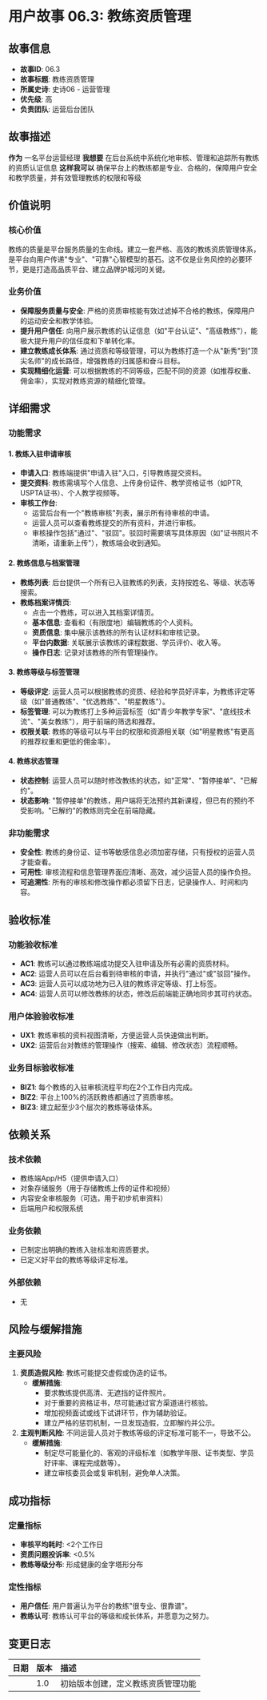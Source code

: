 # 用户故事 06.3: 教练资质管理

## 故事信息
- **故事ID**: 06.3
- **故事标题**: 教练资质管理
- **所属史诗**: 史诗06 - 运营管理
- **优先级**: 高
- **负责团队**: 运营后台团队

## 故事描述

**作为** 一名平台运营经理
**我想要** 在后台系统中系统化地审核、管理和追踪所有教练的资质认证信息
**这样我可以** 确保平台上的教练都是专业、合格的，保障用户安全和教学质量，并有效管理教练的权限和等级

## 价值说明

### 核心价值
教练的质量是平台服务质量的生命线。建立一套严格、高效的教练资质管理体系，是平台向用户传递"专业"、"可靠"心智模型的基石。这不仅是业务风控的必要环节，更是打造高品质平台、建立品牌护城河的关键。

### 业务价值
- **保障服务质量与安全**: 严格的资质审核能有效过滤掉不合格的教练，保障用户的运动安全和教学体验。
- **提升用户信任**: 向用户展示教练的认证信息（如"平台认证"、"高级教练"），能极大提升用户的信任度和下单转化率。
- **建立教练成长体系**: 通过资质和等级管理，可以为教练打造一个从"新秀"到"顶尖名师"的成长路径，增强教练的归属感和奋斗目标。
- **实现精细化运营**: 可以根据教练的不同等级，匹配不同的资源（如推荐权重、佣金率），实现对教练资源的精细化管理。

## 详细需求

### 功能需求

#### 1. 教练入驻申请审核
- **申请入口**: 教练端提供"申请入驻"入口，引导教练提交资料。
- **提交资料**: 教练需填写个人信息、上传身份证件、教学资格证书（如PTR, USPTA证书）、个人教学视频等。
- **审核工作台**:
    - 运营后台有一个"教练审核"列表，展示所有待审核的申请。
    - 运营人员可以查看教练提交的所有资料，并进行审核。
    - 审核操作包括"通过"、"驳回"。驳回时需要填写具体原因（如"证书照片不清晰，请重新上传"），教练端会收到通知。

#### 2. 教练信息与档案管理
- **教练列表**: 后台提供一个所有已入驻教练的列表，支持按姓名、等级、状态等搜索。
- **教练档案详情页**:
    - 点击一个教练，可以进入其档案详情页。
    - **基本信息**: 查看和（有限度地）编辑教练的个人资料。
    - **资质信息**: 集中展示该教练的所有认证材料和审核记录。
    - **平台内数据**: 关联展示该教练的课程数据、学员评价、收入等。
    - **操作日志**: 记录对该教练的所有管理操作。

#### 3. 教练等级与标签管理
- **等级评定**: 运营人员可以根据教练的资质、经验和学员好评率，为教练评定等级（如"普通教练"、"优选教练"、"明星教练"）。
- **标签管理**: 可以为教练打上多种运营标签（如"青少年教学专家"、"底线技术流"、"美女教练"），用于前端的筛选和推荐。
- **权限关联**: 教练的等级可以与平台的权限和资源相关联（如"明星教练"有更高的推荐权重和更低的佣金率）。

#### 4. 教练状态管理
- **状态控制**: 运营人员可以随时修改教练的状态，如"正常"、"暂停接单"、"已解约"。
- **状态影响**: "暂停接单"的教练，用户端将无法预约其新课程，但已有的预约不受影响。"已解约"的教练则完全在前端隐藏。

### 非功能需求
- **安全性**: 教练的身份证、证书等敏感信息必须加密存储，只有授权的运营人员才能查看。
- **可用性**: 审核流程和信息管理界面应清晰、高效，减少运营人员的操作负担。
- **可追溯性**: 所有的审核和修改操作都必须留下日志，记录操作人、时间和内容。

## 验收标准

### 功能验收标准
- **AC1**: 教练可以通过教练端成功提交入驻申请及所有必需的资质材料。
- **AC2**: 运营人员可以在后台看到待审核的申请，并执行"通过"或"驳回"操作。
- **AC3**: 运营人员可以成功地为已入驻的教练评定等级、打上标签。
- **AC4**: 运营人员可以修改教练的状态，修改后前端能正确地同步其可约状态。

### 用户体验验收标准
- **UX1**: 教练审核的资料视图清晰，方便运营人员快速做出判断。
- **UX2**: 运营后台对教练的管理操作（搜索、编辑、修改状态）流程顺畅。

### 业务目标验收标准
- **BIZ1**: 每个教练的入驻审核流程平均在2个工作日内完成。
- **BIZ2**: 平台上100%的活跃教练都通过了资质审核。
- **BIZ3**: 建立起至少3个层次的教练等级体系。

## 依赖关系

### 技术依赖
-   教练端App/H5（提供申请入口）
-   对象存储服务（用于存储教练上传的证件和视频）
-   内容安全审核服务（可选，用于初步机审资料）
-   后端用户和权限系统

### 业务依赖
-   已制定出明确的教练入驻标准和资质要求。
-   已定义好平台的教练等级评定标准。

### 外部依赖
-   无

## 风险与缓解措施

### 主要风险
1.  **资质造假风险**: 教练可能提交虚假或伪造的证书。
    -   **缓解措施**:
        *   要求教练提供高清、无遮挡的证件照片。
        *   对于重要的资格证书，尽可能通过官方渠道进行核验。
        *   增加视频面试或线下试讲环节，作为辅助验证。
        *   建立严格的惩罚机制，一旦发现造假，立即解约并公示。
2.  **主观判断风险**: 不同运营人员对于教练等级的评定标准可能不一，导致不公。
    -   **缓解措施**:
        *   制定尽可能量化的、客观的评级标准（如教学年限、证书类型、学员好评率、课程完成数等）。
        *   建立审核委员会或复审机制，避免单人决策。

## 成功指标

### 定量指标
-   **审核平均耗时**: <2个工作日
-   **资质问题投诉率**: <0.5%
-   **教练等级分布**: 形成健康的金字塔形分布

### 定性指标
-   **用户信任**: 用户普遍认为平台的教练"很专业、很靠谱"。
-   **教练认可**: 教练认可平台的等级和成长体系，并愿意为之努力。

## 变更日志

| 日期 | 版本 | 描述 |
| :--- | :--- | :---------- |
|      | 1.0  | 初始版本创建，定义教练资质管理功能 | 